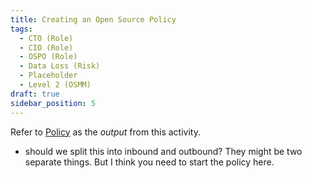 ```yaml
---
title: Creating an Open Source Policy
tags: 
  - CTO (Role)
  - CIO (Role)
  - OSPO (Role)
  - Data Loss (Risk)
  - Placeholder
  - Level 2 (OSMM)
draft: true
sidebar_position: 5
---
```


Refer to [Policy](../Artifacts/Policy) as the _output_ from this activity.


- should we split this into inbound and outbound?  They might be two separate things.  But I think you need to start the policy here.

